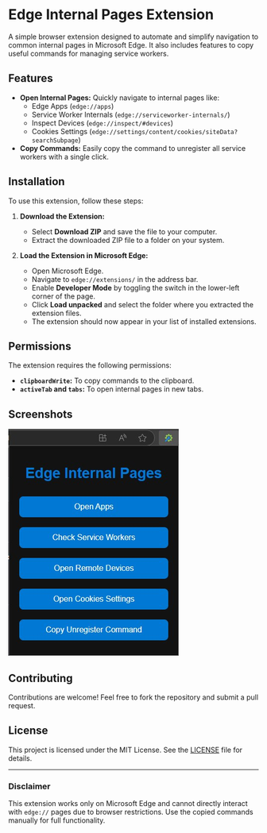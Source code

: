 # Edge Internal Pages Extension

A simple browser extension designed to automate and simplify navigation to common internal pages in Microsoft Edge. It also includes features to copy useful commands for managing service workers.

## Features
- **Open Internal Pages:** Quickly navigate to internal pages like:
  - Edge Apps (`edge://apps`)
  - Service Worker Internals (`edge://serviceworker-internals/`)
  - Inspect Devices (`edge://inspect/#devices`)
  - Cookies Settings (`edge://settings/content/cookies/siteData?searchSubpage`)
- **Copy Commands:** Easily copy the command to unregister all service workers with a single click.

## Installation

To use this extension, follow these steps:

1. **Download the Extension:**
   - Select **Download ZIP** and save the file to your computer.
   - Extract the downloaded ZIP file to a folder on your system.

2. **Load the Extension in Microsoft Edge:**
   - Open Microsoft Edge.
   - Navigate to `edge://extensions/` in the address bar.
   - Enable **Developer Mode** by toggling the switch in the lower-left corner of the page.
   - Click **Load unpacked** and select the folder where you extracted the extension files.
   - The extension should now appear in your list of installed extensions.

## Permissions
The extension requires the following permissions:
- **`clipboardWrite`:** To copy commands to the clipboard.
- **`activeTab` and `tabs`:** To open internal pages in new tabs.

## Screenshots
![Screenshot of the Extension UI](screenshot.jpg) 

## Contributing
Contributions are welcome! Feel free to fork the repository and submit a pull request.

## License
This project is licensed under the MIT License. See the [LICENSE](LICENSE) file for details.

---

### Disclaimer
This extension works only on Microsoft Edge and cannot directly interact with `edge://` pages due to browser restrictions. Use the copied commands manually for full functionality.

